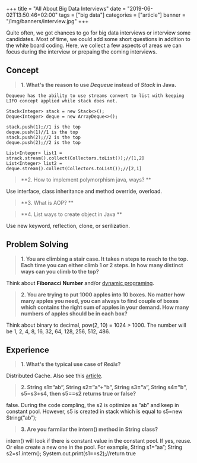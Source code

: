 +++
title = "All About Big Data Interviews"
date = "2019-06-02T13:50:46+02:00"
tags = ["big data"]
categories = ["article"]
banner = "/img/banners/interview.jpg"
+++

Quite often, we got chances to go for big data interviews or interview some candidates. Most of time, we could add some short questions in addition to the white board coding. Here, we collect a few aspects of areas we can focus during the interview or prepaing the coming interviews.

## Concept
>**1. What's the reason to use *Dequeue* instead of *Stack* in Java.**

```
Dequeue has the ability to use streams convert to list with keeping LIFO concept applied while stack does not.

Stack<Integer> stack = new Stack<>();
Deque<Integer> deque = new ArrayDeque<>();

stack.push(1);//1 is the top
deque.push(1)//1 is the top
stack.push(2);//2 is the top
deque.push(2);//2 is the top

List<Integer> list1 = strack.stream().collect(Collectors.toList());//[1,2]
List<Integer> list2 = deque.stream().collect(Collectors.toList());//[2,1]
```

>**2. How to implement polymorphism java, ways? **

Use interface, class inheritance and method override, overload.

>**3. What is AOP? **


>**4. List ways to create object in Java **

Use new keyword, reflection, clone, or serilization.


## Problem Solving
>**1. You are climbing a stair case. It takes n steps to reach to the top. Each time you can either climb 1 or 2 steps. In how many distinct ways can you climb to the top?**

Think about **Fibonacci Number** and/or [dynamic programing](https://leetcode.com/problems/climbing-stairs/solution/).

>**2. You are trying to put 1000 apples into 10 boxes. No matter how many apples you need, you can always to find couple of boxes which contains the right sum of apples in your demand. How many numbers of apples should be in each box?**

Think about binary to decimal, pow(2, 10) = 1024 > 1000. The number will be 1, 2, 4, 8, 16, 32, 64, 128, 256, 512, 486.

## Experience
>**1. What's the typical use case of *Redis*?**

Distributed Cache. Also see this [article](https://datafibers-community.github.io/blog/2019/05/20/2019-05-20-use-redis-lock-for-seckill/).

>**2. String s1=”ab”, String s2=”a”+”b”, String s3=”a”, String s4=”b”, s5=s3+s4, then s5==s2 returns true or false?**

false. During the code compling, the s2 is optimize as ”ab” and keep in constant pool. However, s5 is created in stack which is equal to s5=new String(“ab”);

>**3. Are you farmilar the intern() method in String class?**

intern() will look if there is constant value in the constant pool. If yes, reuse. Or else create a new one in the pool. For example, 
String s1=”aa”; 
String s2=s1.intern(); 
System.out.print(s1==s2);//return true


 
